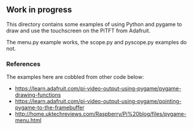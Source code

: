 ## Work in progress

This directory contains some examples of using Python and pygame to draw and use the touchscreen on the PiTFT from Adafruit.

The menu.py example works, the scope.py and pyscope.py examples do not.


### References

The examples here are cobbled from other code below:

- https://learn.adafruit.com/pi-video-output-using-pygame/pygame-drawing-functions
- https://learn.adafruit.com/pi-video-output-using-pygame/pointing-pygame-to-the-framebuffer
- http://home.uktechreviews.com/Raspberry/Pi%20blog/files/pygame-menu.html

